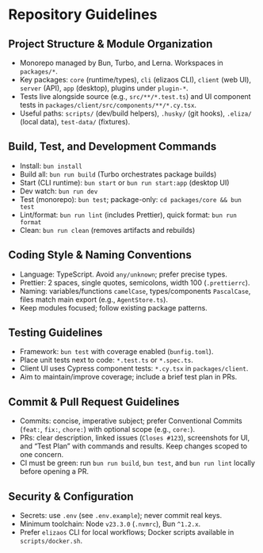 # Repository Guidelines

## Project Structure & Module Organization

- Monorepo managed by Bun, Turbo, and Lerna. Workspaces in `packages/*`.
- Key packages: `core` (runtime/types), `cli` (elizaos CLI), `client` (web UI), `server` (API), `app` (desktop), plugins under `plugin-*`.
- Tests live alongside source (e.g., `src/**/*.test.ts`) and UI component tests in `packages/client/src/components/**/*.cy.tsx`.
- Useful paths: `scripts/` (dev/build helpers), `.husky/` (git hooks), `.eliza/` (local data), `test-data/` (fixtures).

## Build, Test, and Development Commands

- Install: `bun install`
- Build all: `bun run build` (Turbo orchestrates package builds)
- Start (CLI runtime): `bun start` or `bun run start:app` (desktop UI)
- Dev watch: `bun run dev`
- Test (monorepo): `bun test`; package-only: `cd packages/core && bun test`
- Lint/format: `bun run lint` (includes Prettier), quick format: `bun run format`
- Clean: `bun run clean` (removes artifacts and rebuilds)

## Coding Style & Naming Conventions

- Language: TypeScript. Avoid `any/unknown`; prefer precise types.
- Prettier: 2 spaces, single quotes, semicolons, width 100 (`.prettierrc`).
- Naming: variables/functions `camelCase`, types/components `PascalCase`, files match main export (e.g., `AgentStore.ts`).
- Keep modules focused; follow existing package patterns.

## Testing Guidelines

- Framework: `bun test` with coverage enabled (`bunfig.toml`).
- Place unit tests next to code: `*.test.ts` or `*.spec.ts`.
- Client UI uses Cypress component tests: `*.cy.tsx` in `packages/client`.
- Aim to maintain/improve coverage; include a brief test plan in PRs.

## Commit & Pull Request Guidelines

- Commits: concise, imperative subject; prefer Conventional Commits (`feat:`, `fix:`, `chore:`) with optional scope (e.g., `core:`).
- PRs: clear description, linked issues (`Closes #123`), screenshots for UI, and “Test Plan” with commands and results. Keep changes scoped to one concern.
- CI must be green: run `bun run build`, `bun test`, and `bun run lint` locally before opening a PR.

## Security & Configuration

- Secrets: use `.env` (see `.env.example`); never commit real keys.
- Minimum toolchain: Node `v23.3.0` (`.nvmrc`), Bun `^1.2.x`.
- Prefer `elizaos` CLI for local workflows; Docker scripts available in `scripts/docker.sh`.

